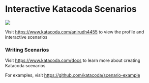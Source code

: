 # Interactive Katacoda Scenarios

[![](http://shields.katacoda.com/katacoda/anirudh4455/count.svg)](https://www.katacoda.com/anirudh4455 "Get your profile on Katacoda.com")

Visit https://www.katacoda.com/anirudh4455 to view the profile and interactive scenarios

### Writing Scenarios
Visit https://www.katacoda.com/docs to learn more about creating Katacoda scenarios

For examples, visit https://github.com/katacoda/scenario-example
